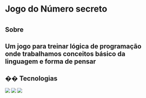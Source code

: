 <h1>Jogo do Número secreto<h1>

<h2>Sobre<h2>

<p>Um jogo para treinar lógica de programação onde trabalhamos conceitos básico da linguagem e forma de pensar<p>

## �� Tecnologias
<div>
  <img src="https://img.shields.io/badge/HTML-239120?style=for-the-badge&logo=html5&logoColor=white">
  <img src="https://img.shields.io/badge/CSS-239120?&style=for-the-badge&logo=css3&logoColor=white">
  <img src="https://img.shields.io/badge/JavaScript-F7DF1E?style=for-the-badge&logo=javascript&logoColor=black">
</div>